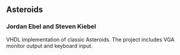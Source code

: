 ## Asteroids
### Jordan Ebel and Steven Kiebel

VHDL implementation of classic Asteroids.  The project includes VGA
monitor output and keyboard input.

